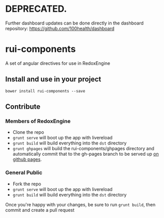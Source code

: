 # DEPRECATED.

Further dashboard updates can be done directly in the dashboard repository: https://github.com/100health/dashboard

# rui-components

A set of angular directives for use in RedoxEngine

## Install and use in your project
`bower install rui-components --save`

## Contribute

### Members of RedoxEngine
* Clone the repo
* `grunt serve` will boot up the app with livereload
* `grunt build` will build everything into the `dst` directory
* `grunt ghpages` will build the rui-components/ghpages directory and automatically commit that to the gh-pages branch to be served up [on github pages](http://100health.github.io/rui-components/).

### General Public
* Fork the repo
* `grunt serve` will boot up the app with livereload
* `grunt build` will build everything into the `dst` directory

Once you're happy with your changes, be sure to run `grunt build`, then commit and create a pull request
